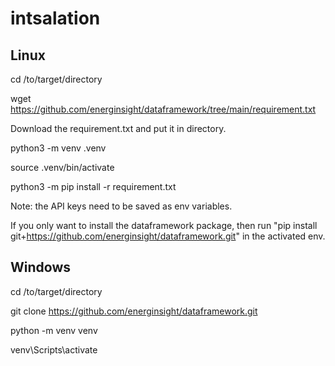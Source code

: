 # intsalation


## Linux
cd /to/target/directory

wget https://github.com/energinsight/dataframework/tree/main/requirement.txt

<!-- git clone https://github.com/energinsight/dataframework.git -->

Download the requirement.txt and put it in directory.

python3 -m venv .venv

source .venv/bin/activate

python3 -m pip install -r requirement.txt

Note: the API keys need to be saved as env variables.

If you only want to install the dataframework package, then run "pip install git+https://github.com/energinsight/dataframework.git" in the activated env.



## Windows
cd /to/target/directory

git clone https://github.com/energinsight/dataframework.git

python -m venv venv

venv\Scripts\activate
